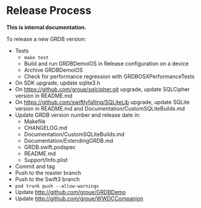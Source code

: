 Release Process
===============

**This is internal documentation.**

To release a new GRDB version:

- Tests
    - `make test`
    - Build and run GRDBDemoiOS in Release configuration on a device
    - Archive GRDBDemoiOS
    - Check for performance regression with GRDBOSXPerformanceTests
- On SDK upgrade, update sqlite3.h
- On https://github.com/groue/sqlcipher.git upgrade, update SQLCipher version in README.md
- On https://github.com/swiftlyfalling/SQLiteLib upgrade, update SQLite version in README.md and Documentation/CustomSQLiteBuilds.md
- Update GRDB version number and release date in:
    - Makefile
    - CHANGELOG.md
    - Documentation/CustomSQLiteBuilds.md
    - Documentation/ExtendingGRDB.md
    - GRDB.swift.podspec
    - README.md
    - Support/Info.plist
- Commit and tag
- Push to the master branch
- Push to the Swift3 branch
- `pod trunk push --allow-warnings`
- Update http://github.com/groue/GRDBDemo
- Update http://github.com/groue/WWDCCompanion
